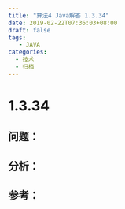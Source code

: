 ```yaml
---
title: "算法4 Java解答 1.3.34"
date: 2019-02-22T07:36:03+08:00
draft: false
tags:
   - JAVA
categories:
  - 技术
  - 归档
---
```



# 1.3.34

## 问题：


## 分析：


## 参考：


